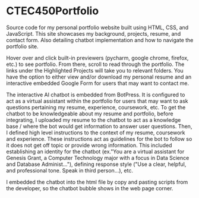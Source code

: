 # CTEC450Portfolio
Source code for my personal portfolio website built using HTML, CSS, and JavaScript. This site showcases my background, projects, resume, and contact form. Also detailing chatbot implementation and how to navigate the portfolio site.

Hover over and click built-in previewers (pycharm, google chrome, firefox, etc.) to see portfolio. From there, scroll to read through the portfolio. The links under the Highlighted Projects will take you to relevant folders. 
You have the option to either view and/or download my personal resume and an interactive embedded Google Form for users that may want to contact me.

The interactive AI chatbot is embedded from BotPress. It is configured to act as a virtual assistant within the portfolio for users that may want to ask questions pertaining my resume, experience, coursework, etc. To get the chatbot to be knowledgeable about my resume and portfolio, before integrating, I uploaded my resume to the chatbot to act as a knowledge base / where the bot would get information to answer user questions. Then, I defined high level instructions to the context of my resume, coursework and experience. These instructions act as guidelines for the bot to follow so it does not get off topic or provide wrong information. This included establishing an identity for the chatbot (ex."You are a virtual assistant for Genesis Grant, a Computer Technology major with a focus in Data Science and Database Administ..."), defining response style ("Use a clear, helpful, and professional tone. Speak in third person...), etc.

I embedded the chatbot into the html file by copy and pasting scripts from the developer, so the chatbot bubble shows in the web page corner. 
